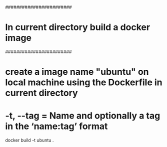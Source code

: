 ########################
# In current directory build a docker image
########################

# create a image name "ubuntu" on local machine using the Dockerfile in current directory
# -t, --tag =  Name and optionally a tag in the ‘name:tag’ format
docker build -t ubuntu  .
